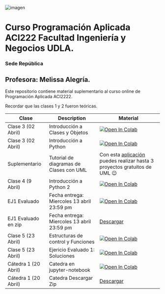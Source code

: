 
![imagen](https://user-images.githubusercontent.com/8738096/161391140-fffc587b-935e-4418-bb73-ca9645b1bf05.png)
# Curso Programación Aplicada ACI222 Facultad Ingeniería y Negocios UDLA. 
### Sede República

## Profesora: Melissa Alegría. 

Este repositorio contiene material suplementario al curso online de Programación Aplicada ACI2222.

Recordar que las clases 1 y 2 fueron teóricas.



| Clase         | Description                           | Material                                                  |
|---------------|-------------------------------------------------------------------------|-------------------------------------------------------|
| Clase 3 (02 Abril) |  Introducción a Clases y Objetos | [![Open In Colab](https://colab.research.google.com/assets/colab-badge.svg)](https://colab.research.google.com/github/malegria01/ACI222/blob/main/jupyter-notebook/Clase3-IntroduccionClasesObjetos.ipynb) |
| Clase 3 (02 Abril) |  Introducción a Python | [![Open In Colab](https://colab.research.google.com/assets/colab-badge.svg)](https://colab.research.google.com/github/malegria01/ACI222/blob/main/jupyter-notebook/Clase3-IntroduccionPython1_ok.ipynb) |
|Suplementario| Tutorial de diagramas de Clases con UML | Con esta [aplicación](https://www.lucidchart.com/pages/es/tutorial-de-diagrama-de-clases-uml) puedes realizar hasta 3 proyectos gratuitos de UML :wink: |
| Clase 4 (9 Abril) | Introducción a Python 2 | [![Open In Colab](https://colab.research.google.com/assets/colab-badge.svg)](https://colab.research.google.com/github/malegria01/ACI222/blob/main/jupyter-notebook/Clase4-IntroduccionPython2.ipynb)  |
| EJ1 Evaluado | Fecha entrega: Miercoles 13 abril 23:59 pm| [![Open In Colab](https://colab.research.google.com/assets/colab-badge.svg)](https://colab.research.google.com/github/malegria01/ACI222/blob/main/jupyter-notebook/EJ1_Evaluado-Republica.ipynb)  |
| EJ1 Evaluado  en zip | Fecha entrega: Miercoles 13 abril 23:59 pm |  [Descargar](https://github.com/malegria01/ACI222/blob/main/jupyter-notebook/EJ1_Evaluado-Republica.ipynb.zip)|
| Clase 5 (23 Abril) | Estructuras de control y Funciones | [![Open In Colab](https://colab.research.google.com/assets/colab-badge.svg)](https://colab.research.google.com/github//malegria01/ACI222/blob/main/jupyter-notebook/Clase5_23Abril.ipynb)  |
| Clase 5 (23 Abril) | Ejericio Evaluado 1: Soluciones | [![Open In Colab](https://colab.research.google.com/assets/colab-badge.svg)](https://colab.research.google.com/github//malegria01/ACI222/blob/main/jupyter-notebook/EJ1_Evaluado_soluciones-Republica.ipynb) |
| Cátedra 1 (20 Abril) | Catedra en jupyter-notebook | [![Open In Colab](https://colab.research.google.com/assets/colab-badge.svg)](https://colab.research.google.com/github//malegria01/ACI222/blob/main/jupyter-notebook/Catedra1.ipynb)  |
| Cátedra 1 (20 Abril) | Catedra Descargar Zip| [Descargar](https://github.com/malegria01/ACI222/blob/main/jupyter-notebook/Catedra1.ipynb.zip)|  


